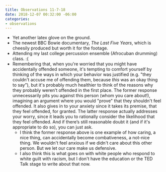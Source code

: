 ```yaml
---
title: Observations 11-7-18
date: 2018-12-07 00:32:00 -06:00
categories:
- observations
---
```


- Yet another latex glove on the ground.
- The newest BBC Bowie documentary, *The Last Five Years*, which is cheesily produced but worth it for the footage.
- Attending my last college percussion ensemble (Afrocuban drumming) class. :(
- Remembering that, when you're worried that you might have accidentally offended someone, it's tempting to comfort yourself by thinking of the ways in which your behavior was justified (e.g. "they couldn't accuse me of offending them, because *this* was an okay thing to say”), but it's probably much healthier to think of the reasons why they probably weren’t offended in the first place. The former response unnecessarily pits you against this person (whom you care about!), imagining an argument where you would "prove" that they shouldn't feel offended. It also gives in to your anxiety since it takes its premise, that they feel offended, for granted. The latter response actually addresses your worry, since it leads you to rationally consider the likelihood that they feel offended. And if there’s still reasonable doubt it (and if it's appropriate to do so), you can just ask.
	- I think the former response above is one example of how caring, a nice thing, can accidentally become combativeness, a not-nice thing. We wouldn't feel anxious if we didn't care about this other person. But we let our care make us defensive.
	- I also think this is what goes on with white people who respond to white guilt with racism, but I don't have the education or the TED Talk stage to write about that now.